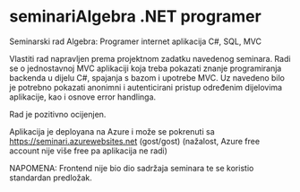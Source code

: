 # seminariAlgebra .NET programer
Seminarski rad Algebra: Programer internet aplikacija C#, SQL, MVC

Vlastiti rad napravljen prema projektnom zadatku navedenog seminara.
Radi se o jednostavnoj MVC aplikaciji koja treba pokazati znanje programiranja backenda u dijelu C#, spajanja s bazom i upotrebe MVC. Uz navedeno bilo je potrebno pokazati anonimni i autenticirani pristup određenim dijelovima aplikacije, kao i osnove error handlinga.

Rad je pozitivno ocijenjen.

Aplikacija je deployana na Azure i može se pokrenuti sa https://seminari.azurewebsites.net (gost/gost)
(nažalost, Azure free account nije više free pa aplikacija ne radi)

NAPOMENA: Frontend nije bio dio sadržaja seminara te se koristio standardan predložak.
